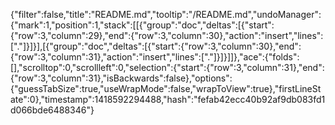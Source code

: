 {"filter":false,"title":"README.md","tooltip":"/README.md","undoManager":{"mark":1,"position":1,"stack":[[{"group":"doc","deltas":[{"start":{"row":3,"column":29},"end":{"row":3,"column":30},"action":"insert","lines":["."]}]}],[{"group":"doc","deltas":[{"start":{"row":3,"column":30},"end":{"row":3,"column":31},"action":"insert","lines":["."]}]}]]},"ace":{"folds":[],"scrolltop":0,"scrollleft":0,"selection":{"start":{"row":3,"column":31},"end":{"row":3,"column":31},"isBackwards":false},"options":{"guessTabSize":true,"useWrapMode":false,"wrapToView":true},"firstLineState":0},"timestamp":1418592294488,"hash":"fefab42ecc40b92af9db083fd1d066bde6488346"}